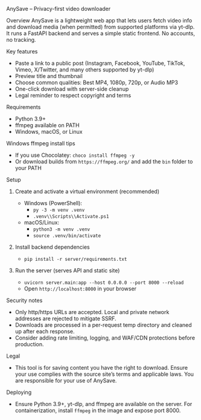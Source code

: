 AnySave – Privacy-first video downloader

Overview
AnySave is a lightweight web app that lets users fetch video info and download media (when permitted) from supported platforms via yt-dlp. It runs a FastAPI backend and serves a simple static frontend. No accounts, no tracking.

Key features
- Paste a link to a public post (Instagram, Facebook, YouTube, TikTok, Vimeo, X/Twitter, and many others supported by yt-dlp)
- Preview title and thumbnail
- Choose common qualities: Best MP4, 1080p, 720p, or Audio MP3
- One-click download with server-side cleanup
- Legal reminder to respect copyright and terms

Requirements
- Python 3.9+
- ffmpeg available on PATH
- Windows, macOS, or Linux

Windows ffmpeg install tips
- If you use Chocolatey: `choco install ffmpeg -y`
- Or download builds from `https://ffmpeg.org/` and add the `bin` folder to your PATH

Setup
1) Create and activate a virtual environment (recommended)
   - Windows (PowerShell):
     - `py -3 -m venv .venv`
     - `.venv\\Scripts\\Activate.ps1`
   - macOS/Linux:
     - `python3 -m venv .venv`
     - `source .venv/bin/activate`

2) Install backend dependencies
   - `pip install -r server/requirements.txt`

3) Run the server (serves API and static site)
   - `uvicorn server.main:app --host 0.0.0.0 --port 8000 --reload`
   - Open `http://localhost:8000` in your browser

Security notes
- Only http/https URLs are accepted. Local and private network addresses are rejected to mitigate SSRF.
- Downloads are processed in a per-request temp directory and cleaned up after each response.
- Consider adding rate limiting, logging, and WAF/CDN protections before production.

Legal
- This tool is for saving content you have the right to download. Ensure your use complies with the source site’s terms and applicable laws. You are responsible for your use of AnySave.

Deploying
- Ensure Python 3.9+, yt-dlp, and ffmpeg are available on the server. For containerization, install `ffmpeg` in the image and expose port 8000.


